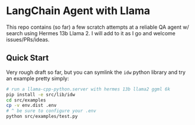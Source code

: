 # LangChain Agent with Llama

This repo contains (so far) a few scratch attempts at a reliable QA agent w/ search using Hermes 13b Llama 2. I will add to it as I go and welcome issues/PRs/ideas.

## Quick Start

Very rough draft so far, but you can symlink the `idw` python library and try an example pretty simply:

```bash
# run a llama-cpp-python.server with hermes 13b llama2 ggml 6k
pip install -e src/lib/idw
cd src/examples
cp -v env.dist .env
# ^ be sure to configure your .env
python src/examples/test.py
```
